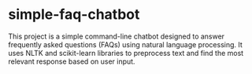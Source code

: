 # simple-faq-chatbot
This project is a simple command-line chatbot designed to answer frequently asked questions (FAQs) using natural language processing. It uses NLTK and scikit-learn libraries to preprocess text and find the most relevant response based on user input.
